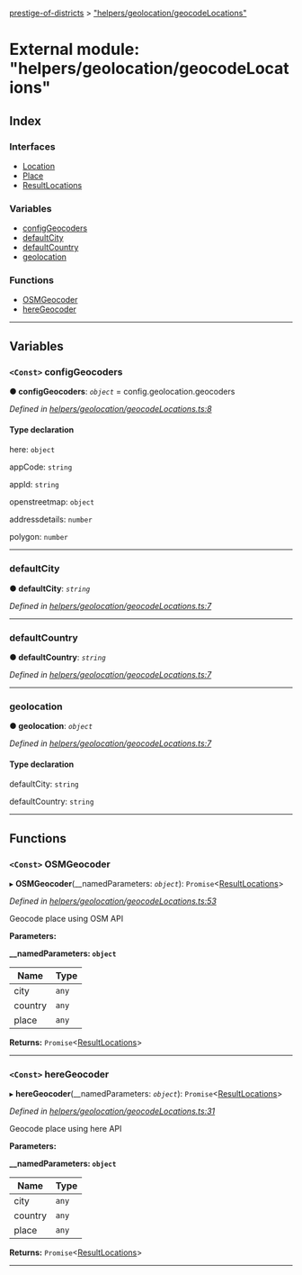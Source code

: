 [prestige-of-districts](../README.md) > ["helpers/geolocation/geocodeLocations"](../modules/_helpers_geolocation_geocodelocations_.md)

# External module: "helpers/geolocation/geocodeLocations"

## Index

### Interfaces

* [Location](../interfaces/_helpers_geolocation_geocodelocations_.location.md)
* [Place](../interfaces/_helpers_geolocation_geocodelocations_.place.md)
* [ResultLocations](../interfaces/_helpers_geolocation_geocodelocations_.resultlocations.md)

### Variables

* [configGeocoders](_helpers_geolocation_geocodelocations_.md#configgeocoders)
* [defaultCity](_helpers_geolocation_geocodelocations_.md#defaultcity)
* [defaultCountry](_helpers_geolocation_geocodelocations_.md#defaultcountry)
* [geolocation](_helpers_geolocation_geocodelocations_.md#geolocation)

### Functions

* [OSMGeocoder](_helpers_geolocation_geocodelocations_.md#osmgeocoder)
* [hereGeocoder](_helpers_geolocation_geocodelocations_.md#heregeocoder)

---

## Variables

<a id="configgeocoders"></a>

### `<Const>` configGeocoders

**● configGeocoders**: *`object`* =  config.geolocation.geocoders

*Defined in [helpers/geolocation/geocodeLocations.ts:8](https://github.com/YarosJ/prestige-of-districts/blob/dea42b4/helpers/geolocation/geocodeLocations.ts#L8)*

#### Type declaration

 here: `object`

 appCode: `string`

 appId: `string`

 openstreetmap: `object`

 addressdetails: `number`

 polygon: `number`

___
<a id="defaultcity"></a>

###  defaultCity

**● defaultCity**: *`string`*

*Defined in [helpers/geolocation/geocodeLocations.ts:7](https://github.com/YarosJ/prestige-of-districts/blob/dea42b4/helpers/geolocation/geocodeLocations.ts#L7)*

___
<a id="defaultcountry"></a>

###  defaultCountry

**● defaultCountry**: *`string`*

*Defined in [helpers/geolocation/geocodeLocations.ts:7](https://github.com/YarosJ/prestige-of-districts/blob/dea42b4/helpers/geolocation/geocodeLocations.ts#L7)*

___
<a id="geolocation"></a>

###  geolocation

**● geolocation**: *`object`*

*Defined in [helpers/geolocation/geocodeLocations.ts:7](https://github.com/YarosJ/prestige-of-districts/blob/dea42b4/helpers/geolocation/geocodeLocations.ts#L7)*

#### Type declaration

 defaultCity: `string`

 defaultCountry: `string`

___

## Functions

<a id="osmgeocoder"></a>

### `<Const>` OSMGeocoder

▸ **OSMGeocoder**(__namedParameters: *`object`*): `Promise`<[ResultLocations](../interfaces/_helpers_geolocation_geocodelocations_.resultlocations.md)>

*Defined in [helpers/geolocation/geocodeLocations.ts:53](https://github.com/YarosJ/prestige-of-districts/blob/dea42b4/helpers/geolocation/geocodeLocations.ts#L53)*

Geocode place using OSM API

**Parameters:**

**__namedParameters: `object`**

| Name | Type |
| ------ | ------ |
| city | `any` |
| country | `any` |
| place | `any` |

**Returns:** `Promise`<[ResultLocations](../interfaces/_helpers_geolocation_geocodelocations_.resultlocations.md)>

___
<a id="heregeocoder"></a>

### `<Const>` hereGeocoder

▸ **hereGeocoder**(__namedParameters: *`object`*): `Promise`<[ResultLocations](../interfaces/_helpers_geolocation_geocodelocations_.resultlocations.md)>

*Defined in [helpers/geolocation/geocodeLocations.ts:31](https://github.com/YarosJ/prestige-of-districts/blob/dea42b4/helpers/geolocation/geocodeLocations.ts#L31)*

Geocode place using here API

**Parameters:**

**__namedParameters: `object`**

| Name | Type |
| ------ | ------ |
| city | `any` |
| country | `any` |
| place | `any` |

**Returns:** `Promise`<[ResultLocations](../interfaces/_helpers_geolocation_geocodelocations_.resultlocations.md)>

___

